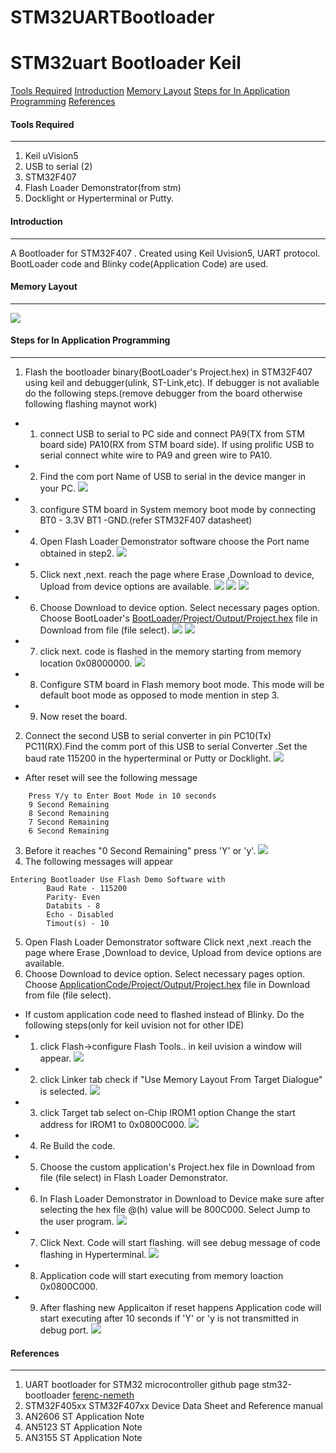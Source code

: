 # STM32UARTBootloader
STM32uart Bootloader Keil     
===================
[<i class=""></i>Tools Required](#tools-requried)
[<i class=""></i>Introduction](#Introduction)
[<i class=""></i>Memory Layout](#Memory-Layout)
[<i class=""></i>Steps for In Application Programming](#Steps-for-In-Application-Programming)
[<i class=""></i>References](#References)
#### <i class=""></i> Tools Required
-------------------
1. Keil uVision5 
2. USB to serial (2) 
3. STM32F407
4. Flash Loader Demonstrator(from stm)
5. Docklight or Hyperterminal or Putty.
#### <i class=""></i> Introduction
-------------------
A Bootloader for STM32F407 . Created using Keil Uvision5, UART protocol. BootLoader code and Blinky code(Application Code) are used. 
#### <i class=""></i> Memory Layout
-------------------
![](Images/MemoryLayout.png)
#### <i class=""></i> Steps for In Application Programming
-------------------
1. Flash the bootloader binary(BootLoader's Project.hex) in STM32F407 using keil and debugger(ulink, ST-Link,etc).
If debugger is not avaliable do the following steps.(remove debugger from the board otherwise following flashing maynot work)
- 1. connect USB to serial to PC side and connect PA9(TX from STM board side) PA10(RX from STM board side). If using prolific USB to serial connect white wire to PA9 and green wire to PA10.
- 2. Find the com port Name of USB to serial in the device manger in your PC.
![](Images/ComPorts.JPG)
- 3. configure STM board in System memory boot mode by connecting BT0 - 3.3V BT1 -GND.(refer STM32F407 datasheet)
-	4. Open Flash Loader Demonstrator software choose the Port name obtained in step2.
![](Images/FlashLoadDemon.JPG)
- 5. Click next ,next. reach the page where Erase ,Download to device, Upload from device options are available.
![](Images/Next1.JPG)
![](Images/Next2.JPG)
![](Images/FlashOpt.JPG)
- 6. Choose Download to device option. Select necessary pages option. Choose  BootLoader's [BootLoader/Project/Output/Project.hex](BootLoader/Project/Output/Project.hex) file in Download from file (file select).
![](Images/ChooseHexFile1.JPG)
![](Images/AfterChoosingHexFile1.JPG)
- 7. click next. code is flashed in the memory starting from memory location 0x08000000.
![](Images/DownloadingData2.JPG)
- 8. Configure STM board in Flash memory boot mode. This mode will be default boot mode as opposed to mode mention in step 3.
-	9. Now reset the board.
2. Connect the second USB to serial converter in pin PC10(Tx) PC11(RX).Find the comm port of this USB to serial Converter .Set the baud rate 115200 in the hyperterminal or Putty or Docklight.
![](Images/PuttyConfigDebugPort.JPG)
 - After reset will see the following message
```Welcome to STM32F407 Board.
	Press Y/y to Enter Boot Mode in 10 seconds
	9 Second Remaining
	8 Second Remaining
	7 Second Remaining
	6 Second Remaining
```
3. Before it reaches "0 Second Remaining" press 'Y' or 'y'.
![](Images/DebugMessage2.JPG)
4. The following messages will appear
```
Entering Bootloader Use Flash Demo Software with
        Baud Rate - 115200
        Parity- Even
        Databits - 8
        Echo - Disabled
        Timout(s) - 10
```
5. Open Flash Loader Demonstrator software  Click next ,next .reach the page where Erase ,Download to device, Upload from device options are available. 
6. Choose Download to device option. Select necessary pages option. Choose [ApplicationCode/Project/Output/Project.hex](ApplicationCode/Project/Output/Project.hex) file in Download from file (file select).
- If custom application code need to flashed instead of Blinky. Do the following steps(only for keil uvision not for other IDE)
- 1. click Flash->configure Flash Tools.. in keil uvision a window will appear.
![](Images/ConfigureFlashTools.JPG)
- 2. click Linker tab check if "Use Memory Layout From Target Dialogue" is selected. 
![](Images/MemoryLayoutOption.JPG)
- 3. click Target tab select on-Chip IROM1 option  Change the start address for IROM1 to 0x0800C000.
![](Images/MemoryStartingAddress.JPG)
- 4. Re Build the code.
- 5. Choose the custom application's Project.hex file in Download from file (file select) in Flash Loader Demonstrator.
- 6. In Flash Loader Demonstrator in Download to Device make sure after selecting the hex file @(h) value will be 800C000. Select Jump to the user program.
![](Images/LoadingBlinky.JPG)
- 7. Click Next. Code will start flashing. will see debug message of code flashing in Hyperterminal.
![](Images/DebugMessage3.JPG)
- 8. Application code will start executing from memory loaction 0x0800C000.
- 9. After flashing new Applicaiton if reset happens Application code will start executing after 10 seconds if 'Y' or 'y is not transmitted in debug port.
![](Images/DebugMessage1.JPG)
#### <i class=""></i> References
-------------------
1. UART bootloader for STM32 microcontroller github page stm32-bootloader [ferenc-nemeth](https://github.com/ferenc-nemeth/stm32-bootloader)
2. STM32F405xx STM32F407xx Device Data Sheet and Reference manual
3. AN2606 ST Application Note
4. AN5123 ST Application Note
5. AN3155 ST Application Note

